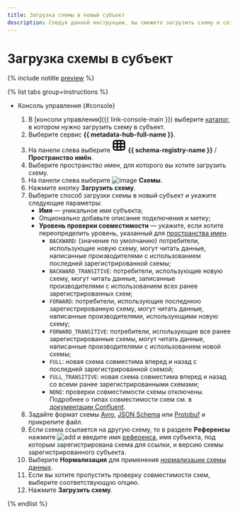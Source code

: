 ```yaml
---
title: Загрузка схемы в новый субъект
description: Следуя данной инструкции, вы сможете загрузить схему и создать субъект
---
```


# Загрузка схемы в субъект

{% include notitle [preview](../../_includes/note-preview.md) %}

{% list tabs group=instructions %}

- Консоль управления {#console}
  
  1. В [консоли управления]({{ link-console-main }}) выберите [каталог](../../resource-manager/concepts/resources-hierarchy.md#folder), в котором нужно загрузить схему в субъект.
  1. Выберите сервис **{{ metadata-hub-full-name }}**.
  1. Hа панели слева выберите ![image](../../_assets/console-icons/layout-cells.svg) **{{ schema-registry-name }}** / **Пространство имён**.
  1. Выберите пространство имен, для которого вы хотите загрузить схему.
  1. На панели слева выберите ![image](../../_assets/console-icons/branches-down.svg) **Схемы**.
  1. Нажмите кнопку **Загрузить схему**.
  1. Выберите способ загрузки схемы в новый субъект и укажите следующие параметры:
      * **Имя** — уникальное имя субъекта;
      * Опционально добавьте описание подключения и метку;
      * **Уровень проверки совместимости** — укажите, если хотите переопределить уровень, указанный для [пространства имен](create-name-space.md).
        * `BACKWARD`: (значение по умолчанию) потребители, использующие новую схему, могут читать данные, написанные производителями с использованием последней зарегистрированной схемы;
        * `BACKWARD_TRANSITIVE`: потребители, использующие новую схему, могут читать данные, записанные производителями с использованием всех ранее зарегистрированных схем;
        * `FORWARD`: потребители, использующие последнюю зарегистрированную схему, могут читать данные, написанные производителями, использующими новую схему;
        * `FORWARD_TRANSITIVE`: потребители, использующие все ранее зарегистрированные схемы, могут читать данные, написанные производителями с использованием новой схемы;
        * `FULL`: новая схема совместима вперед и назад с последней зарегистрированной схемой;
        * `FULL_TRANSITIVE`: новая схема совместима вперед и назад со всеми ранее зарегистрированными схемами;
        * `NONE`: проверки совместимости схемы отключены.
          Подробнее о типах совместимости схем см. в [документации Confluent](https://docs.confluent.io/platform/current/schema-registry/fundamentals/schema-evolution.html#compatibility-types).
  1. Задайте формат схемы [Avro](https://avro.apache.org/), [JSON Schema](https://json-schema.org/) или [Protobuf](https://protobuf.dev/) и прикрепите файл.
  1. Если схема ссылается на другую схему, то в разделе **Референсы** нажмите ![add](../../_assets/console-icons/plus.svg) и введите имя [референса](../../metadata-hub/concepts/schema-registry.md#reference), имя субъекта, под которым зарегистрирована схема для ссылки, и версию схемы зарегистрированного субъекта.
  1. Выберите **Нормализация** для применения [нормализации схемы данных](https://docs.confluent.io/platform/current/schema-registry/fundamentals/serdes-develop/index.html#schema-normalization).
  1. Если вы хотите пропустить проверку совместимости схем, выберите соответствующую опцию.
  1. Нажмите **Загрузить схему**.

{% endlist %}
